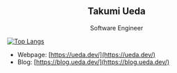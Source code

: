 <div align="center">
  <h2>Takumi Ueda</h2>
  Software Engineer
</div>

[![Top Langs](https://github-readme-stats.vercel.app/api/top-langs/?username=uedatakumi&layout=compact)](https://github.com/uedatakumi/github-readme-stats)

- Webpage: [https://ueda.dev/](https://ueda.dev/)
- Blog: [https://blog.ueda.dev/](https://blog.ueda.dev/)
